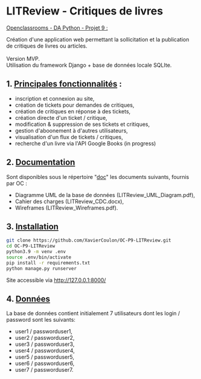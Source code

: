 LITReview - Critiques de livres
=

<u>Openclassrooms - DA Python - Projet 9 :</u><br>

Création d'une application web permettant la sollicitation et la publication de critiques de livres ou articles.
<br><br>
Version MVP.<br>
Utilisation du framework Django + base de données locale SQLIte.
## 1. <u>Principales fonctionnalités</u> :

- inscription et connexion au site,
- création de tickets pour demandes de critiques,
- création de critiques en réponse à des tickets,
- création directe d'un ticket / critique,
- modification & suppression de ses tickets et critiques,
- gestion d'aboonement à d'autres utilisateurs,
- visualisation d'un flux de tickets / critiques,
- recherche d'un livre via l'API Google Books (in progress) 

## 2. <u> Documentation</u>

Sont disponibles sous le répertoire "[doc](doc)" les documents suivants, fournis par OC :
- Diagramme UML de la base de données (LITReview_UML_Diagram.pdf),
- Cahier des charges (LITReview_CDC.docx),
- Wireframes (LITReview_Wireframes.pdf).

## 3. <u> Installation</u>


```bash
git clone https://github.com/XavierCoulon/OC-P9-LITReview.git
cd OC-P9-LITReview
python3.9 -m venv .env
source .env/bin/activate
pip install -r requirements.txt
python manage.py runserver
```
Site accessible via http://127.0.0.1:8000/

## 4. <u> Données </u>

La base de données contient initialement 7 utilisateurs dont les login / password sont les suivants:
- user1 / passworduser1,
- user2 / passworduser2,
- user3 / passworduser3,
- user4 / passworduser4,
- user5 / passworduser5,
- user6 / passworduser6,
- user7 / passworduser7.
